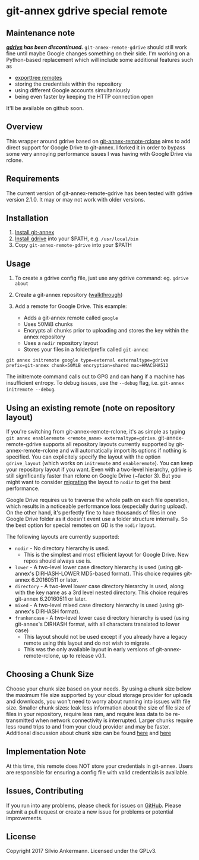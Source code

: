 # git-annex gdrive special remote

## Maintenance note
___[gdrive](https://github.com/prasmussen/gdrive) has been discontinued.___ `git-annex-remote-gdrive` should still work fine until maybe Google changes something on their side. I'm working on a Python-based replacement which will include some additional features such as

* [exporttree remotes](https://git-annex.branchable.com/git-annex-export)
* storing the credentials within the repository
* using different Google accounts simultaniously
* being even faster by keeping the HTTP connection open

It'll be available on github soon.

## Overview
This wrapper around gdrive based on [git-annex-remote-rclone](https://github.com/DanielDent/git-annex-remote-rclone) aims to add direct support for Google Drive to git-annex. I forked it in order to bypass some very annoying performance issues I was having with Google Drive via rclone.


## Requirements
The current version of git-annex-remote-gdrive has been tested with gdrive version 2.1.0. It may or may not work with older versions.

## Installation

   1. [Install git-annex](https://git-annex.branchable.com/install/)
   2. [Install gdrive](https://github.com/prasmussen/gdrive) into your $PATH, e.g. `/usr/local/bin`
   3. Copy `git-annex-remote-gdrive` into your $PATH

## Usage

1. To create a gdrive config file, just use any gdrive command: eg. `gdrive about`
2. Create a git-annex repository ([walkthrough](https://git-annex.branchable.com/walkthrough/))
3. Add a remote for Google Drive. This example:

   * Adds a git-annex remote called `google`
   * Uses 50MiB chunks
   * Encrypts all chunks prior to uploading and stores the key within the annex repository
   * Uses a `nodir` repository layout
   * Stores your files in a folder/prefix called `git-annex`:

```
git annex initremote google type=external externaltype=gdrive prefix=git-annex chunk=50MiB encryption=shared mac=HMACSHA512
```
The initremote command calls out to GPG and can hang if a machine has insufficient entropy. To debug issues, use the `--debug` flag, i.e. `git-annex initremote --debug`.

## Using an existing remote (note on repository layout)

If you're switching from git-annex-remote-rclone, it's as simple as typing `git annex enableremote <remote_name> externaltype=gdrive`. git-annex-remote-gdrive supports all repository layouts currently supported by git-annex-remote-rclone and will automatically import its options if nothing is specified. You can explicitely specify the layout with the option `gdrive_layout` (which works on `initremote` and `enableremote`). You can keep your repository layout if you want. Even with a two-level hierarchy, gdrive is still significantly faster than rclone on Google Drive (~factor 3).  But you might want to consider [migrating](https://github.com/Lykos153/git-annex-remote-gdrive/tree/master/migrations) the layout to `nodir` to get the best performance.

Google Drive requires us to traverse the whole path on each file operation, which results in a noticeable performance loss (especially during upload). On the other hand, it's perfectly fine to have thousands of files in one Google Drive folder as it doesn't event use a folder structure internally. So the best option for special remotes on GD is the `nodir` layout.

The following layouts are currently supported:
 * `nodir` - No directory hierarchy is used.
    * This is the simplest and most efficient layout for Google Drive. New repos should always use is.
 * `lower` - A two-level lower case directory hierarchy is used (using git-annex's DIRHASH-LOWER MD5-based format). This choice requires git-annex 6.20160511 or later.
 * `directory` - A two-level lower case directory hierarchy is used, along with the key name as a 3rd level nested directory. This choice requires git-annex 6.20160511 or later.
 * `mixed` - A two-level mixed case directory hierarchy is used (using git-annex's DIRHASH format).
 * `frankencase` - A two-level lower case directory hierarchy is used (using git-annex's DIRHASH format, with all characters translated to lower case)
    * This layout should not be used except if you already have a legacy remote using this layout and do not wish to migrate.
    * This was the only available layout in early versions of git-annex-remote-rclone, up to release v0.1.

## Choosing a Chunk Size

Choose your chunk size based on your needs. By using a chunk size below the maximum file size supported by
your cloud storage provider for uploads and downloads, you won't need to worry about running into issues with file size.
Smaller chunk sizes: leak less information about the size of file size of files in your repository, require less ram,
and require less data to be re-transmitted when network connectivity is interrupted. Larger chunks require less round
trips to and from your cloud provider and may be faster. Additional discussion about chunk size can be found
[here](https://git-annex.branchable.com/chunking/) and [here](https://github.com/DanielDent/git-annex-remote-rclone/issues/1)

## Implementation Note

At this time, this remote does NOT store your credentials in git-annex. Users are responsible for ensuring a
config file with valid credentials is available.

## Issues, Contributing

If you run into any problems, please check for issues on [GitHub](https://github.com/Lykos153/git-annex-remote-gdrive/issues).
Please submit a pull request or create a new issue for problems or potential improvements.

## License

Copyright 2017 Silvio Ankermann. Licensed under the GPLv3.
